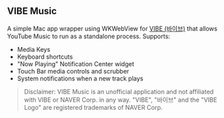 ## VIBE Music

A simple Mac app wrapper using WKWebView for [VIBE (바이브)](https://vibe.naver.com) that allows YouTube Music to run as a standalone process. Supports:

- Media Keys
- Keyboard shortcuts
- "Now Playing" Notification Center widget
- Touch Bar media controls and scrubber
- System notifications when a new track plays

> Disclaimer: VIBE Music is an unofficial application and not affiliated with VIBE or NAVER Corp. in any way. "VIBE", "바이브" and the "VIBE Logo" are registered trademarks of NAVER Corp.

